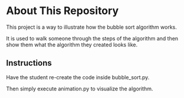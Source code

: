 About This Repository
=====================
This project is a way to illustrate how the bubble sort algorithm works.

It is used to walk someone through the steps of the algorithm and then
show them what the algorithm they created looks like.

Instructions
------------
Have the student re-create the code inside bubble_sort.py.

Then simply execute animation.py to visualize the algorithm.